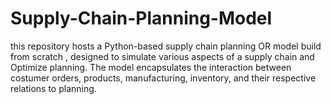 # Supply-Chain-Planning-Model
this repository hosts a Python-based supply chain planning OR model build from scratch , designed to simulate various aspects of a supply chain and Optimize planning. The model encapsulates the interaction between costumer orders, products, manufacturing, inventory, and their respective relations to planning.
